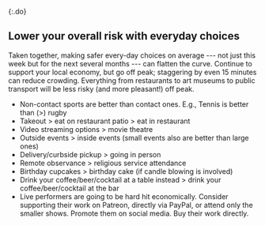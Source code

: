 {:.do}
## Lower your overall risk with everyday choices

Taken together, making safer every-day choices on average --- not just this week but for the next several months --- can flatten the curve. Continue to support your local economy, but go off peak; staggering by even 15 minutes can reduce crowding. Everything from restaurants to art museums to public transport will be less risky (and more pleasant!) off peak.

-   Non-contact sports are better than contact ones. E.g., Tennis is better than (\>) rugby
-   Takeout \> eat on restaurant patio \> eat in restaurant
-   Video streaming options \> movie theatre
-   Outside events \> inside events (small events also are better than large ones)
-   Delivery/curbside pickup \> going in person
-   Remote observance \> religious service attendance
-   Birthday cupcakes \> birthday cake (if candle blowing is involved)
-   Drink your coffee/beer/cocktail at a table instead \> drink your coffee/beer/cocktail at the bar
-   Live performers are going to be hard hit economically. Consider supporting their work on Patreon, directly via PayPal, or attend only the smaller shows. Promote them on social media. Buy their work directly.
